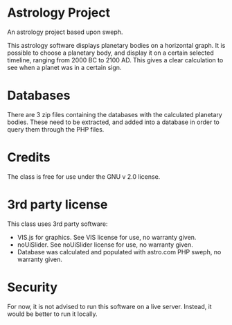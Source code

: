 # Astrology Project
An astrology project based upon sweph.

This astrology software displays planetary bodies on a horizontal graph. It is possible to choose a planetary body, and display it on a certain selected timeline, ranging from 2000 BC to 2100 AD. This gives a clear calculation to see when a planet was in a certain sign.

# Databases
There are 3 zip files containing the databases with the calculated planetary bodies. These need to be extracted, and added into a database in order to query them through the PHP files.

# Credits
The class is free for use under the GNU v 2.0 license.

# 3rd party license
This class uses 3rd party software: 

- VIS.js for graphics. See VIS license for use, no warranty given.
- noUiSlider. See noUiSlider license for use, no warranty given.
- Database was calculated and populated with astro.com PHP sweph, no warranty given.

# Security
For now, it is not advised to run this software on a live server. Instead, it would be better to run it locally.
